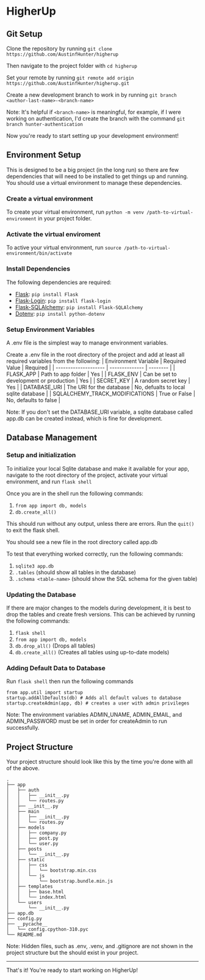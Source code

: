 # HigherUp
## Git Setup
Clone the repository by running
```git clone https://github.com/AustinfHunter/higherup```

Then navigate to the project folder with ```cd higherup```

Set your remote by running ```git remote add origin https://github.com/AustinfHunter/higherup.git```

Create a new development branch to work in by running ```git branch <author-last-name>-<branch-name>```

Note: It's helpful if ```<branch-name>``` is meaningful, for example, if I were working on authentication, I'd create the branch with the command ```git branch hunter-authentication```

Now you're ready to start setting up your development environment!

## Environment Setup
This is designed to be a big project (in the long run) so there are few dependencies that will need to be installed to get things up and running. You should use a virtual environment to manage these dependencies.

### Create a virtual environment
To create your virtual environment, run ```python -m venv /path-to-virtual-environment``` in your project folder.

### Activate the virtual enviroment
To active your virtual environment, run ```source /path-to-virtual-environment/bin/activate```

### Install Dependencies
The following dependencies are required:
- [Flask](https://flask.palletsprojects.com/en/3.0.x/): ```pip install Flask```
- [Flask-Login](https://flask-login.readthedocs.io/en/latest/): ```pip install flask-login```
- [Flask-SQLAlchemy](https://flask-sqlalchemy.palletsprojects.com/en/3.1.x/): ```pip install Flask-SQLAlchemy```
- [Dotenv](https://pypi.org/project/python-dotenv/): ```pip install python-dotenv```

### Setup Environment Variables
A .env file is the simplest way to manage environment variables. 

Create a .env file in the root directory of the project and add at least all required variables from the following:
| Environment Variable | Required Value | Required |
| -------------------- | -------------- | -------- |
| FLASK_APP            | Path to app folder | Yes |
| FLASK_ENV            | Can be set to development or production | Yes |
| SECRET_KEY           | A random secret key | Yes |
| DATABASE_URI         | The URI for the database | No, defualts to local sqlite database |
| SQLALCHEMY_TRACK_MODIFICATIONS | True or False | No, defaults to false |

Note: If you don't set the DATABASE_URI variable, a sqlite database called app.db can be created instead, which is fine for development.

## Database Management
### Setup and initialization
To initialize your local Sqlite database and make it available for your app, navigate to the root directory of the project, activate your virtual environment, and run ```flask shell```

Once you are in the shell run the following commands:
1. ```from app import db, models```
2. ```db.create_all()```

This should run without any output, unless there are errors. Run the ```quit()``` to exit the flask shell.

You should see a new file in the root directory called app.db

To test that everything worked correctly, run the following commands:
1. ```sqlite3 app.db```
2. ```.tables``` (should show all tables in the database)
3. ```.schema <table-name>``` (should show the SQL schema for the given table)

### Updating the Database
If there are major changes to the models during development, it is best to drop the tables and create fresh versions. This can be achieved by running the following commands:
1. ```flask shell```
2. ```from app import db, models``` 
3. ```db.drop_all()``` (Drops all tables)
4. ```db.create_all()``` (Creates all tables using up-to-date models)

### Adding Default Data to Database
Run ```flask shell``` then run the following commands
```from app import db
from app.util import startup
startup.addAllDefaults(db) # Adds all default values to database
startup.createAdmin(app, db) # creates a user with admin privileges
```
Note: The environment variables ADMIN_UNAME, ADMIN_EMAIL, and ADMIN_PASSWORD must be set
in order for createAdmin to run successfully.

## Project Structure
Your project structure should look like this by the time you're done with all of the above.
```
.
├── app
│   ├── auth
│   │   ├── __init__.py
│   │   └── routes.py
│   ├── __init__.py
│   ├── main
│   │   ├── __init__.py
│   │   └── routes.py
│   ├── models
│   │   ├── company.py
│   │   ├── post.py
│   │   └── user.py
│   ├── posts
│   │   └── __init__.py
│   ├── static
│   │   ├── css
│   │   │   └── bootstrap.min.css
│   │   └── js
│   │       └── bootstrap.bundle.min.js
│   ├── templates
│   │   ├── base.html
│   │   └── index.html
│   └── users
│       └── __init__.py
├── app.db
├── config.py
├── __pycache__
│   └── config.cpython-310.pyc
└── README.md
```
Note: Hidden files, such as .env, .venv, and .gitignore are not shown in the project structure but the should exist in your project.

---

That's it! You're ready to start working on HigherUp!
